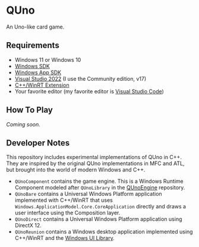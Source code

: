 # QUno

An Uno-like card game.

## Requirements

* Windows 11 or Windows 10
* [Windows SDK](https://developer.microsoft.com/en-US/windows/downloads/windows-sdk/)
* [Windows App SDK](https://docs.microsoft.com/en-us/windows/apps/windows-app-sdk/)
* [Visual Studio 2022](https://visualstudio.microsoft.com/) (I use the Community edition, v17)
* [C++/WinRT Extension](https://marketplace.visualstudio.com/items?itemName=CppWinRTTeam.cppwinrt101804264)
* Your favorite editor (my favorite editor is [Visual Studio Code](https://code.visualstudio.com/))

## How To Play

*Coming soon.*

## Developer Notes

This repository includes experimental implementations of QUno in C++. They are inspired 
by the original QUno implementations in MFC and ATL, but brought into the world of 
modern Windows and C++.

* `QUnoComponent` contains the game engine. This is a Windows Runtime Component modeled after 
`QUnoLibrary` in the [QUnoEngine](https://github.com/rdeetz/QUnoEngine) repository. 
* `QUnoBare` contains a Universal Windows Platform application implemented with C++/WinRT that uses 
`Windows.ApplicationModel.Core.CoreApplication` directly and draws a user interface 
using the Composition layer.
* `QUnoDirect` contains a Universal Windows Platform application using DirectX 12.
* `QUnoReunion` contains a Windows desktop application implemented using C++/WinRT and the 
[Windows UI Library](https://github.com/microsoft/microsoft-ui-xaml).
